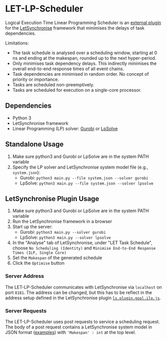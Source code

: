 # LET-LP-Scheduler
Logical Execution Time Linear Programming Scheduler is an [external plugin](https://github.com/uniba-swt/LetSynchronise/blob/master/sources/plugins/ls.plugin.goal.ilp.js) for the [LetSynchronise](https://github.com/uniba-swt/LetSynchronise) framework that minimises the delays of task dependencies.  

Limitations:
* The task schedule is analysed over a scheduling window, starting at 0 ns and ending at the makespan, rounded up to the next hyper-period.
* Only minimises task dependency delays. This indirectly minimises the overall end-to-end response times of all event chains.
* Task dependencies are minimised in random order. No concept of priority or importance.
* Tasks are scheduled non-preemptively.
* Tasks are scheduled for execution on a single-core processor.

## Dependencies
* Python 3
* LetSynchronise framework
* Linear Programming (LP) solver: [Gurobi](https://www.gurobi.com/) or [LpSolve](https://lpsolve.sourceforge.net/5.5/)

## Standalone Usage
1. Make sure python3 and Gurobi or LpSolve are in the system PATH variable
2. Specify the LP solver and LetSynchronise system model file (e.g., `system.json`):
   * Gurobi: `python3 main.py --file system.json --solver gurobi` 
   * LpSolve: `python3 main.py --file system.json --solver lpsolve` 

## LetSynchronise Plugin Usage
1. Make sure python3 and Gurobi or LpSolve are in the system PATH variable
2. Run the LetSynchronise framework in a browser
3. Start up the server:
   * Gurobi: `python3 main.py --solver gurobi` 
   * LpSolve: `python3 main.py --solver lpsolve` 
4. In the "Analyse" tab of LetSynchronise, under "LET Task Schedule", choose `No Scheduling (Identity)` and `Minimise End-to-End Response Times (ILP, Single Core)`
5. Set the `Makespan` of the generated schedule
6. Click the `Optimise` button

### Server Address
The LET-LP-Scheduler communicates with LetSynchronise via `localhost` on port `8181`. The address can be changed, but this has to be reflect in the address setup defined in the LetSynchronise plugin [`ls.plugin.goal.ilp.js`](https://github.com/uniba-swt/LetSynchronise/blob/master/sources/plugins/ls.plugin.goal.ilp.js).

### Server Requests
The LET-LP-Scheduler uses post requests to service a scheduling request. The body of a post request contains a LetSynchronise system model in JSON format ([examples](https://github.com/uniba-swt/LetSynchronise/blob/master/examples)) with `'Makespan' : int` at the top level.
